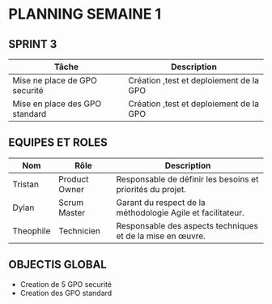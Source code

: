 # PLANNING SEMAINE 1


## SPRINT 3

| **Tâche**                           | **Description**                                                                                   |
|-------------------------------------|---------------------------------------------------------------------------------------------------|
|    Mise ne place de GPO securité    |  Création ,test et deploiement de la GPO
|    Mise en place des GPO standard   |  Création ,test et deploiement de la GPO                                                      


## EQUIPES ET ROLES 

| **Nom**          | **Rôle**          | **Description**                                     |
|-------------------|-------------------|-----------------------------------------------------|
| Tristan | Product Owner   | Responsable de définir les besoins et priorités du projet. |
| Dylan | Scrum Master  | Garant du respect de la méthodologie Agile et facilitateur. |
| Theophile | Technicien  | Responsable des aspects techniques et de la mise en œuvre. |

## OBJECTIS GLOBAL 

* Creation  de 5 GPO securité
* Creation des GPO standard


